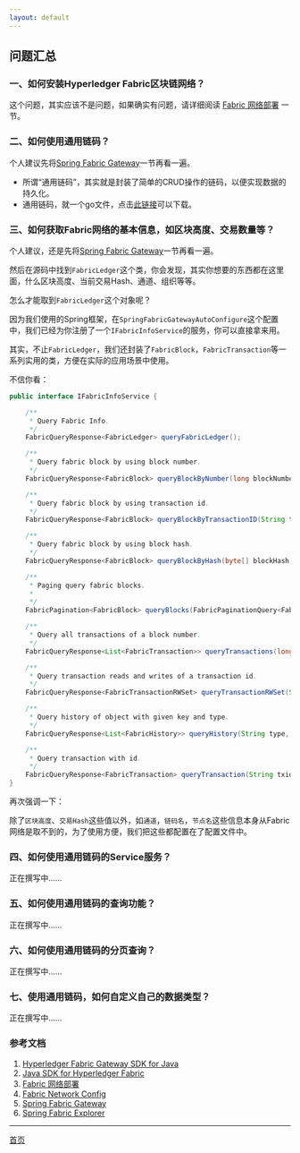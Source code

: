 ```yaml
---
layout: default
---
```


## 问题汇总

### 一、如何安装Hyperledger Fabric区块链网络？
	
这个问题，其实应该不是问题，如果确实有问题，请详细阅读 [Fabric 网络部署](https://ecsoya.github.io/fabric/pages/network.html) 一节。
	
### 二、如何使用通用链码？

个人建议先将[Spring Fabric Gateway](https://ecsoya.github.io/fabric/pages/gateway.html)一节再看一遍。

* 所谓“通用链码”，其实就是封装了简单的CRUD操作的链码，以便实现数据的持久化。
* 通用链码，就一个go文件，点击[此链接](https://github.com/ecsoya/spring-fabric-gateway/raw/master/spring-fabric-gateway/src/chaincode/common/chaincode.go)可以下载。
	
	
### 三、如何获取Fabric网络的基本信息，如区块高度、交易数量等？

个人建议，还是先将[Spring Fabric Gateway](https://ecsoya.github.io/fabric/pages/gateway.html)一节再看一遍。

然后在源码中找到`FabricLedger`这个类，你会发现，其实你想要的东西都在这里面，什么区块高度、当前交易Hash、通道、组织等等。

怎么才能取到`FabricLedger`这个对象呢？

因为我们使用的Spring框架，在`SpringFabricGatewayAutoConfigure`这个配置中，我们已经为你注册了一个`IFabricInfoService`的服务，你可以直接拿来用。

其实，不止`FabricLedger`，我们还封装了`FabricBlock`，`FabricTransaction`等一系列实用的类，方便在实际的应用场景中使用。

不信你看：

```java
public interface IFabricInfoService {

	/**
	 * Query Fabric Info.
	 */
	FabricQueryResponse<FabricLedger> queryFabricLedger();

	/**
	 * Query fabric block by using block number.
	 */
	FabricQueryResponse<FabricBlock> queryBlockByNumber(long blockNumber);

	/**
	 * Query fabric block by using transaction id.
	 */
	FabricQueryResponse<FabricBlock> queryBlockByTransactionID(String txId);

	/**
	 * Query fabric block by using block hash.
	 */
	FabricQueryResponse<FabricBlock> queryBlockByHash(byte[] blockHash);

	/**
	 * Paging query fabric blocks.
	 * 
	 */
	FabricPagination<FabricBlock> queryBlocks(FabricPaginationQuery<FabricBlock> query);

	/**
	 * Query all transactions of a block number.
	 */
	FabricQueryResponse<List<FabricTransaction>> queryTransactions(long blockNumber);

	/**
	 * Query transaction reads and writes of a transaction id.
	 */
	FabricQueryResponse<FabricTransactionRWSet> queryTransactionRWSet(String txId);

	/**
	 * Query history of object with given key and type.
	 */
	FabricQueryResponse<List<FabricHistory>> queryHistory(String type, String key);

	/**
	 * Query transaction with id.
	 */
	FabricQueryResponse<FabricTransaction> queryTransaction(String txid);
}

```

再次强调一下：

除了`区块高度`、`交易Hash`这些值以外，如`通道`，`链码名`，`节点名`这些信息本身从Fabric网络是取不到的，为了使用方便，我们把这些都配置在了配置文件中。


### 四、如何使用通用链码的Service服务？

正在撰写中……

### 五、如何使用通用链码的查询功能？

正在撰写中……

### 六、如何使用通用链码的分页查询？

正在撰写中……

### 七、使用通用链码，如何自定义自己的数据类型？

正在撰写中……

### 参考文档

1. [Hyperledger Fabric Gateway SDK for Java](https://github.com/hyperledger/fabric-gateway-java)
2. [Java SDK for Hyperledger Fabric](https://github.com/hyperledger/fabric-sdk-java)
3. [Fabric 网络部署](https://ecsoya.github.io/fabric/pages/network.html)
4. [Fabric Network Config](https://ecsoya.github.io/fabric/pages/network-config.html)
5. [Spring Fabric Gateway](https://ecsoya.github.io/fabric/pages/gateway.html)
6. [Spring Fabric Explorer](https://ecsoya.github.io/fabric/pages/explorer.html)

* * *

[首页](http://ecsoya.github.io/fabric)
